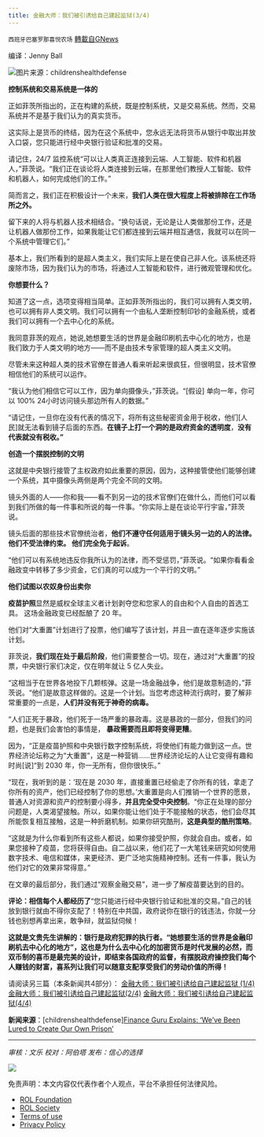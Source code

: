 ```yaml
---
title: 金融大师：我们被引诱给自己建起监狱(3/4)
---
```

`西班牙巴塞罗那喜悦农场` [轉載自GNews](https://gnews.org/zh-hans/1748073/)

编译：Jenny Ball

![](https://assets.gnews.org/wp-content/uploads/2021/12/tempsnip12-1.png)图片来源：childrenshealthdefense

**控制系统和交易系统是一体的**

正如菲茨所指出的，正在构建的系统，既是控制系统，又是交易系统。然而，交易系统并不是基于我们认为的真实货币。

这实际上是货币的终结，因为在这个系统中，您永远无法将货币从银行中取出并放入口袋，您只能进行经中央银行验证和批准的交易。

请记住，24/7 监控系统“可以让人类真正连接到云端、人工智能、软件和机器人，”菲茨说。“我们正在谈论将人类连接到云端，在那里他们教授人工智能、软件和机器人，如何完成他们的工作。”

简而言之，我们正在积极设计一个未来，**我们人类在很大程度上将被排除在工作场所之外。**

留下来的人将与机器人技术相结合。“换句话说，无论是让人类做那份工作，还是让机器人做那份工作，如果我能让它们都连接到云端并相互通信，我就可以在同一个系统中管理它们。”

基本上，我们所看到的是超人类主义，我们实际上是在使自己非人化。该系统还将废除市场，因为我们认为的市场，将通过人工智能和软件，进行微观管理和优化。

**你想要什么？**

知道了这一点，选项变得相当简单。正如菲茨所指出的，我们可以拥有人类文明，也可以拥有非人类文明。我们可以拥有一个由私人垄断控制印钞的金融系统，或者我们可以拥有一个去中心化的系统。

我同意菲茨的观点，她说,她想要生活的世界是金融印刷机去中心化的地方，也是我们致力于人类文明的地方——而不是由技术专家管理的超人类主义文明。

尽管未来这种超人类的技术官僚在普通人看来听起来很疯狂，但很明显，技术官僚相信他们的系统可以运作。

“我认为他们相信它可以工作，因为单向摄像头，”菲茨说。“[假设] 单向一年，你可以 100% 24小时访问镜头那边所有人的数据。”

“请记住，一旦你在没有代表的情况下，将所有这些秘密资金用于税收，他们[人民]就无法看到镜子后面的东西。**在镜子上打一个洞的是政府资金的透明度**，**没有代表就没有税收。”**

**创造一个摆脱控制的文明**

这就是中央银行接管了主权政府如此重要的原因，因为，这种接管使他们能够创建一个系统，其中摄像头两侧是两个完全不同的文明。

镜头外面的人——你和我——看不到另一边的技术官僚们在做什么，而他们可以看到我们所做的每一件事和所说的每一件事。“你实际上是在谈论平行宇宙，”菲茨说。

镜头后面的那些技术官僚统治者，**他们不遵守任何适用于镜头另一边的人的法律。他们不受法律约束。 他们完全免于起诉**。

“他们可以有系统地违反你我所认为的法律，而不受惩罚，”菲茨说。“如果你看看金融政变中转移了多少资金，它们真的可以成为一个平行的文明。”

**他们试图以农奴身份出卖你**

**疫苗护照**显然是威权全球主义者计划剥夺您和您家人的自由和个人自由的首选工具。 这场金融政变已经酝酿了 20 年。

他们对“大重置”计划进行了投票，他们编写了该计划，并且一直在逐年逐步实施该计划。

菲茨说，**我们现在处于最后阶段**，他们需要整合一切。现在，通过对“大重置”的投票，中央银行家们决定，仅在明年就让 5 亿人失业。

“这相当于在世界各地投下几颗核弹。这是一场金融战争，他们是故意制造的，”菲茨说。“他们是故意这样做的。这是一个计划。当您考虑这种流行病时，要了解非常重要的一点是，**人们并没有死于神奇的病毒。**

“人们正死于暴政，他们死于一场严重的暴政毒。这是暴政的一部分，但我们的问题，也是我们会害怕的事情是， **暴政需要而且即将变得更糟**。

因为，“正是疫苗护照和中央银行数字控制系统，将使他们有能力做到这一点。世界经济论坛称之为“大重置”，这是一种营销……世界经济论坛的人让它变得有趣和时尚[说]“到 2030 年，你一无所有，但你很快乐。”

“现在，我听到的是：’现在是 2030 年，直接重置已经偷走了你所有的钱，拿走了你所有的资产，他们已经控制了你的思想。’大重置是向人们推销一个世界的愿景， 普通人对资源和资产的控制要小得多，**并且完全受中央控制**。“你正在处理的部分问题是，人类渴望接触。所以，如果你能让他们处于不能接触的状态，他们会尽其所能恢复相互接触，这是一种折磨机制。如果你研究酷刑，**这是典型的酷刑策略**。

“这就是为什么你看到所有这些人都说，如果你接受护照，你就会自由。或者，如果您接种了疫苗，您将获得自由。自二战以来，他们花了一大笔钱来研究如何使用数字技术、电信和媒体，来更经济、更广泛地实施精神控制。还有一件事，我认为他们对它的效果非常得意。”

在文章的最后部分，我们通过“观察金融交易”，进一步了解疫苗要达到的目的。

**评论：相信每个人都经历了**“您只能进行经中央银行验证和批准的交易。”自己的钱放到银行就由不得你支配了！特别在中共国，政府说你在银行的钱违法，你就一分钱也别想再拿出来，敢争辩，就监狱伺候！

**这就是文贵先生讲解的：银行是政府犯罪的执行者。“**她想要生活的世界是金融印刷机去中心化的地方**”，这也是为什么去中心化的加密货币是时代发展的必然，而双币制的喜币是最完美的设计，即结束各国政府的监督，有摆脱政府操控我们每个人赚钱的财富，喜系列让我们可以随意支配享受我们的劳动价值的所得！**

请阅读另三篇（本条新闻共4部分）：
[金融大师：我们被引诱给自己建起监狱 (1/4)](https://gnews.org/zh-hans/1746613/)
[金融大师：我们被引诱给自己建起监狱(2/4)](https://gnews.org/zh-hans/1748054/)
[金融大师：我们被引诱给自己建起监狱(4/4)](https://gnews.org/zh-hans/1748080/)

**新闻来源**：[childrenshealthdefense][Finance Guru Explains: ‘We’ve Been Lured to Create Our Own Prison’](https://childrenshealthdefense.org/defender/catherine-austin-fitts-central-banks/?utm_source=salsa&amp;eType=EmailBlastContent&amp;eId=a790ba0e-e452-45bc-aaae-d39305be9c54)

* * *

*审核：文乐*
*校对：阿伯塔*
*发布：信心的选择*

![](https://assets.gnews.org/wp-content/uploads/2021/12/tempsnip12-1.png)

 

免责声明：本文内容仅代表作者个人观点，平台不承担任何法律风险。

- [ROL Foundation](https://rolfoundation.org/)
- [ROL Society](https://rolsociety.org/)
- [Terms of use](https://gnews.org/terms-of-use-3/)
- [Privacy Policy](https://gnews.org/privacy-policy/)
